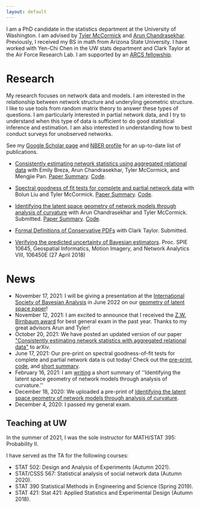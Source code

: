 ```yaml
---
layout: default
---
```


I am a PhD candidate in the statistics department at the University of Washington. I am advised by [Tyler McCormick](https://thmccormick.github.io/) and [Arun Chandrasekhar](https://web.stanford.edu/~arungc/). Previously, I received my BS in math from Arizona State University. I have worked with Yen-Chi Chen in the UW stats department and Clark Taylor at the Air Force Research Lab. I am supported by an [ARCS fellowship](https://www.arcsfoundation.org/national-homepage).


# Research
My research focuses on network data and models. I am interested in the relationship between network structure and underyling geometric structure. 
I like to use tools from random matrix theory to answer these types of questions.  I am particularly interested in partial network data, and I try to understand when this type of data is sufficient to do good statistical inference and estimation. I am also interested in understanding how to best conduct surveys for unobserved networks.

See my [Google Scholar page](https://scholar.google.com/citations?user=Ab-RAckAAAAJ&hl=en) and [NBER profile](https://www.nber.org/people/shane_lubold?page=1&perPage=50) for an up-to-date list of publications. 

- [Consistently estimating network statistics using aggregated relational data](https://arxiv.org/abs/1908.09881) with Emily Breza, Arun Chandrasekhar, Tyler McCormick, and Mengjie Pan. [Paper Summary](https://slubold.github.io/ARD_Consistent_Estimation/). [Code](https://github.com/slubold/ARD_Consistent_Estimation).

- [Spectral goodness of fit tests for complete and partial network data](https://arxiv.org/abs/2106.09702) with Bolun Liu and Tyler McCormick. [Paper Summary](GOF_Summary.md). [Code](https://github.com/slubold/Network_GOF).

- [Identifying the latent space geometry of network models through analysis of curvature](https://arxiv.org/abs/2012.10559) with Arun Chandrasekhar and Tyler McCormick. Submitted. [Paper Summary](LS_Geometry_Summary.md). [Code](https://github.com/slubold/LS_Geometry).

- [Formal Definitions of Conservative PDFs](https://arxiv.org/pdf/1912.06780) with Clark Taylor. Submitted.

- [Verifying the predicted uncertainty of Bayesian estimators](https://www.spiedigitallibrary.org/conference-proceedings-of-spie/10645/106450E/Verifying-the-predicted-uncertainty-of-Bayesian-estimators/10.1117/12.2304954.short?SSO=1). Proc. SPIE 10645, Geospatial Informatics, Motion Imagery, and Network Analytics VIII, 106450E (27 April 2018)



# News 
- November 17, 2021: I will be giving a presentation at the [International Society of Bayesian Analysis](https://isbawebmaster.github.io/ISBA2022/) in June 2022 on our [geometry of latent space paper](https://arxiv.org/abs/2012.10559)!
- November 12, 2021: I am excited to announce that I received the [Z.W. Birnbaum award](https://stat.uw.edu/news-resources/articles/2020-2021-zw-birnbaum-award-and-dorothy-m-gilford-teaching-award) for best general exam in the past year. Thanks to my great advisors Arun and Tyler!
- October 20, 2021: We have posted an updated version of our paper ["Consistently estimating network statistics with aggregated relational data"](https://slubold.github.io/ARD_Consistent_Estimation/) to arXiv. 
- June 17, 2021: Our pre-print on spectral goodness-of-fit tests for complete and partial network data is out today! Check out the [pre-print](https://arxiv.org/abs/2106.09702), [code](https://github.com/slubold/LS_Geometry), and [short summary](GOF_Summary.md). 
- February 16, 2021: I am [writing](LS_Geometry_Summary.md) a short summary of ''Identifying the latent space geometry of network models through analysis of curvature.'' 
- December 18, 2020: We uploaded a pre-print of [Identifying the latent space geometry of network models through analysis of curvature](https://arxiv.org/abs/2012.10559). 
- December 4, 2020: I passed my general exam. 


## Teaching at UW

In the summer of 2021, I was the sole instructor for MATH/STAT 395: Probability II. 

I have served as the TA for the following courses:
- STAT 502: Design and Analysis of Experiments (Autumn 2021).
- STAT/CSSS 567: Statistical analysis of social network data (Autumn 2020). 
- STAT 390 Statistical Methods in Engineering and Science (Spring 2019).
- STAT 421: Stat 421: Applied Statistics and Experimental Design (Autumn 2018). 


